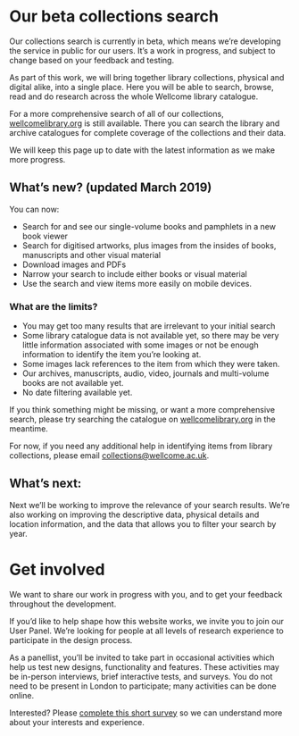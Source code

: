 # Our beta collections search
Our collections search is currently in beta, which means we’re developing the service in public for our users. It’s a work in progress, and subject to change based on your feedback and testing. 

As part of this work, we will bring together library collections, physical and digital alike, into a single place. Here you will be able to search, browse, read and do research across the whole Wellcome library catalogue.

For a more comprehensive search of all of our collections, [wellcomelibrary.org](https://wellcomelibrary.org) is still available. There you can search the library and archive catalogues for complete coverage of the collections and their data.

We will keep this page up to date with the latest information as we make more progress. 

## What’s new? (updated March 2019)
You can now:
* Search for and see our single-volume books and pamphlets in a new book viewer
* Search for digitised artworks, plus images from the insides of books, manuscripts and other visual material
* Download images and PDFs
*	Narrow your search to include either books or visual material
*	Use the search and view items more easily on mobile devices.

### What are the limits?
*	You may get too many results that are irrelevant to your initial search
*	Some library catalogue data is not available yet, so there may be very little information associated with some images or not be enough information to identify the item you’re looking at. 
*	Some images lack references to the item from which they were taken. 
*	Our archives, manuscripts, audio, video, journals and multi-volume books are not available yet.
*	No date filtering available yet. 

If you think something might be missing, or want a more comprehensive search, please try searching the catalogue on [wellcomelibrary.org](https://wellcomelibrary.org) in the meantime. 

For now, if you need any additional help in identifying items from library collections, please email collections@wellcome.ac.uk.

## What’s next:
Next we’ll be working to improve the relevance of your search results. We’re also working on improving the descriptive data, physical details and location information, and the data that allows you to filter your search by year. 

# Get involved
We want to share our work in progress with you, and to get your feedback throughout the development.

If you’d like to help shape how this website works, we invite you to join our User Panel. We’re looking for people at all levels of research experience to participate in the design process.

As a panellist, you’ll be invited to take part in occasional activities which help us test new designs, functionality and features. These activities may be in-person interviews, brief interactive tests, and surveys. You do not need to be present in London to participate; many activities can be done online.

Interested? Please [complete this short survey](https://www.surveymonkey.co.uk/r/P6DRMHJ) so we can understand more about your interests and experience.
